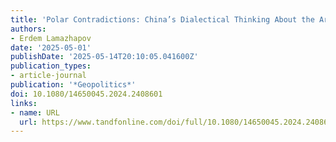 ```yaml
---
title: 'Polar Contradictions: China’s Dialectical Thinking About the Arctic'
authors:
- Erdem Lamazhapov
date: '2025-05-01'
publishDate: '2025-05-14T20:10:05.041600Z'
publication_types:
- article-journal
publication: '*Geopolitics*'
doi: 10.1080/14650045.2024.2408601
links:
- name: URL
  url: https://www.tandfonline.com/doi/full/10.1080/14650045.2024.2408601
---
```

